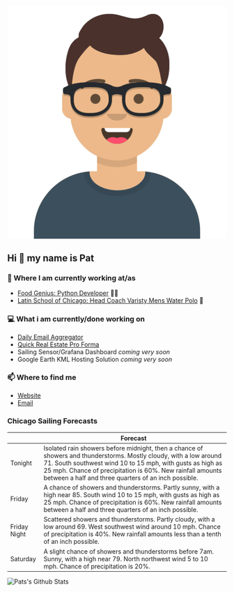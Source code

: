 [![Social banner for p-j-falconer](https://raw.githubusercontent.com/P-J-FALCONER/P-J-FALCONER/master/assets/avataaars.svg)](https://patfalconer.com/)
## Hi :wave: my name is Pat

### 💼 Where I am currently working at/as
- [Food Genius: Python Developer](https://getfoodgenius.com/) 🍔🐍
- [Latin School of Chicago: Head Coach Varisty Mens Water Polo](https://www.latinschool.org/) 🤽


### 💻 What i am currently/done working on
 - [Daily Email Aggregator](https://github.com/P-J-FALCONER/dott_daily_mail)
 - [Quick Real Estate Pro Forma](https://github.com/P-J-FALCONER/henry)
 - Sailing Sensor/Grafana Dashboard *coming very soon*
 - Google Earth KML Hosting Solution *coming very soon*

### 📫 Where to find me
 - [Website](https://patfalconer.com/)
 - [Email](mailto:patrick.j.falconer@gmail.com)


### Chicago Sailing Forecasts
|   | Forecast  |
|---|---|
| Tonight | Isolated rain showers before midnight, then a chance of showers and thunderstorms. Mostly cloudy, with a low around 71. South southwest wind 10 to 15 mph, with gusts as high as 25 mph. Chance of precipitation is 60%. New rainfall amounts between a half and three quarters of an inch possible. |
| Friday | A chance of showers and thunderstorms. Partly sunny, with a high near 85. South wind 10 to 15 mph, with gusts as high as 25 mph. Chance of precipitation is 60%. New rainfall amounts between a half and three quarters of an inch possible. |
| Friday Night | Scattered showers and thunderstorms. Partly cloudy, with a low around 69. West southwest wind around 10 mph. Chance of precipitation is 40%. New rainfall amounts less than a tenth of an inch possible. |
| Saturday | A slight chance of showers and thunderstorms before 7am. Sunny, with a high near 79. North northwest wind 5 to 10 mph. Chance of precipitation is 20%. |

![Pats's Github Stats](https://github-readme-stats.vercel.app/api?username=p-j-falconer&show_icons=true&theme=radical)
